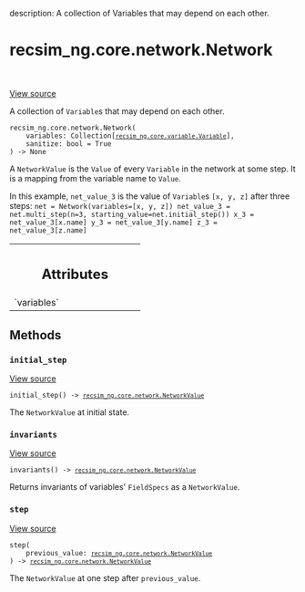 description: A collection of Variables that may depend on each other.

<div itemscope itemtype="http://developers.google.com/ReferenceObject">
<meta itemprop="name" content="recsim_ng.core.network.Network" />
<meta itemprop="path" content="Stable" />
<meta itemprop="property" content="__init__"/>
<meta itemprop="property" content="initial_step"/>
<meta itemprop="property" content="invariants"/>
<meta itemprop="property" content="step"/>
</div>

# recsim_ng.core.network.Network

<!-- Insert buttons and diff -->

<table class="tfo-notebook-buttons tfo-api nocontent" align="left">

</table>

<a target="_blank" href="https://github.com/google-research/recsim_ng/tree/master/recsim_ng/core/network.py">View
source</a>

A collection of `Variable`s that may depend on each other.

<pre class="devsite-click-to-copy prettyprint lang-py tfo-signature-link">
<code>recsim_ng.core.network.Network(
    variables: Collection[<a href="../../../recsim_ng/core/variable/Variable.md"><code>recsim_ng.core.variable.Variable</code></a>],
    sanitize: bool = True
) -> None
</code></pre>

<!-- Placeholder for "Used in" -->

A `NetworkValue` is the `Value` of every `Variable` in the network at some step.
It is a mapping from the variable name to `Value`.

In this example, `net_value_3` is the value of `Variable`s `[x, y, z]` after
three steps: `net = Network(variables=[x, y, z]) net_value_3 =
net.multi_step(n=3, starting_value=net.initial_step()) x_3 = net_value_3[x.name]
y_3 = net_value_3[y.name] z_3 = net_value_3[z.name]`

<!-- Tabular view -->
 <table class="responsive fixed orange">
<colgroup><col width="214px"><col></colgroup>
<tr><th colspan="2"><h2 class="add-link">Attributes</h2></th></tr>

<tr> <td> `variables` </td> <td>

</td>
</tr>
</table>

## Methods

<h3 id="initial_step"><code>initial_step</code></h3>

<a target="_blank" href="https://github.com/google-research/recsim_ng/tree/master/recsim_ng/core/network.py">View
source</a>

<pre class="devsite-click-to-copy prettyprint lang-py tfo-signature-link">
<code>initial_step() -> <a href="../../../recsim_ng/core/network/NetworkValue.md"><code>recsim_ng.core.network.NetworkValue</code></a>
</code></pre>

The `NetworkValue` at initial state.

<h3 id="invariants"><code>invariants</code></h3>

<a target="_blank" href="https://github.com/google-research/recsim_ng/tree/master/recsim_ng/core/network.py">View
source</a>

<pre class="devsite-click-to-copy prettyprint lang-py tfo-signature-link">
<code>invariants() -> <a href="../../../recsim_ng/core/network/NetworkValue.md"><code>recsim_ng.core.network.NetworkValue</code></a>
</code></pre>

Returns invariants of variables' `FieldSpecs` as a `NetworkValue`.

<h3 id="step"><code>step</code></h3>

<a target="_blank" href="https://github.com/google-research/recsim_ng/tree/master/recsim_ng/core/network.py">View
source</a>

<pre class="devsite-click-to-copy prettyprint lang-py tfo-signature-link">
<code>step(
    previous_value: <a href="../../../recsim_ng/core/network/NetworkValue.md"><code>recsim_ng.core.network.NetworkValue</code></a>
) -> <a href="../../../recsim_ng/core/network/NetworkValue.md"><code>recsim_ng.core.network.NetworkValue</code></a>
</code></pre>

The `NetworkValue` at one step after `previous_value`.
